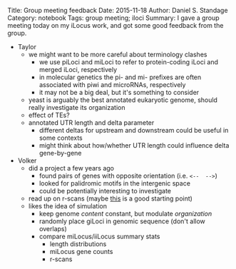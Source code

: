 Title: Group meeting feedback
Date: 2015-11-18
Author: Daniel S. Standage
Category: notebook
Tags: group meeting; iloci
Summary: I gave a group meeting today on my iLocus work, and got some good feedback from the group.

- Taylor
    - we might want to be more careful about terminology clashes
        - we use piLoci and miLoci to refer to protein-coding iLoci and merged iLoci, respectively
        - in molecular genetics the pi- and mi- prefixes are often associated with piwi and microRNAs, respectively
        - it may not be a big deal, but it's something to consider
    - yeast is arguably the best annotated eukaryotic genome, should really investigate its organization
    - effect of TEs?
    - annotated UTR length and delta parameter
        - different deltas for upstream and downstream could be useful in some contexts
        - might think about how/whether UTR length could influence delta gene-by-gene
- Volker
    - did a project a few years ago
        - found pairs of genes with opposite orientation (i.e. `<--  -->`)
        - looked for palidromic motifs in the intergenic space
        - could be potentially interesting to investigate
    - read up on r-scans (maybe [this](http://www.sciencemag.org/content/257/5066/39.abstract) is a good starting point)
    - likes the idea of simulation
        - keep genome *content* constant, but modulate *organization*
        - randomly place giLoci in genomic sequence (don't allow overlaps)
        - compare miLocus/iiLocus summary stats
            - length distributions
            - miLocus gene counts
            - r-scans
